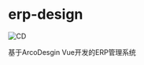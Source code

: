 # erp-design 
![CD](https://github.com/LIjiAngChen8/erp-design/actions/workflows/main.yml/badge.svg)

基于ArcoDesgin Vue开发的ERP管理系统


